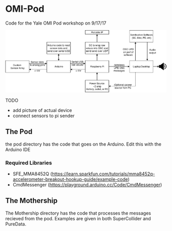 # OMI-Pod
Code for the Yale OMI Pod workshop on 9/17/17

![diagram of circuit](pod_diagram.png)

TODO 

- add picture of actual device
- connect sensors to pi sender


## The Pod

the pod directory has the code that goes on the Arduino. Edit this with the Arduino IDE

### Required Libraries


- SFE_MMA8452Q (https://learn.sparkfun.com/tutorials/mma8452q-accelerometer-breakout-hookup-guide/example-code)
- CmdMessenger (https://playground.arduino.cc/Code/CmdMessenger)

## The Mothership

The Mothership directory has the code that processes the messages recieved from the pod.
Examples are given in both SuperCollider and PureData.
